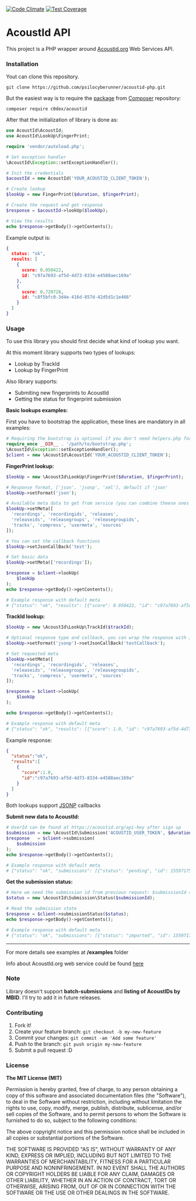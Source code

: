 [![Code Climate](https://codeclimate.com/github/psilocyberunner/acoustid-php/badges/gpa.svg)](https://codeclimate.com/github/psilocyberunner/acoustid-php)
[![Test Coverage](https://codeclimate.com/github/psilocyberunner/acoustid-php/badges/coverage.svg)](https://codeclimate.com/github/psilocyberunner/acoustid-php/coverage)

# AcoustId API

This project is a PHP wrapper around [Acoustid.org](https://acoustid.org/webservice) Web Services API.

### Installation

Yout can clone this repository.
```
git clone https://github.com/psilocyberunner/acoustid-php.git
```

But the easiest way is to require the [package](https://packagist.org/packages/c0dex/acoustid) from [Composer](https://getcomposer.org/) repository:

```
composer require c0dex/acoustid
```

After that the initialization of library is done as:

```php
use AcoustId\AcoustId;
use AcoustId\LookUp\FingerPrint;

require 'vendor/autoload.php';

# Set exception handler
\AcoustId\Exception::setExceptionHandler();

# Init the credentials
$acoustId = new AcoustId('YOUR_ACOUSTID_CLIENT_TOKEN');

# Create lookup
$lookUp = new FingerPrint($duration, $fingerPrint);

# Create the request and get response
$response = $acoustId->lookUp($lookUp);

# View the results
echo $response->getBody()->getContents();
```

Example output is:

```json
{
  status: "ok",
  results: [
    {
      score: 0.950422,
      id: "c97a7693-af5d-4d73-8334-e4588aec169a"
    },
    {
      score: 0.720728,
      id: "c8f5bfc0-3d4e-416d-857d-42d5d1c1e466"
    }
  ]
}
```

### Usage

To use this library you should first decide what kind of lookup you want. 

At this moment library supports two types of lookups:
* Lookup by TrackId
* Lookup by FingerPrint

Also library supports: 
* Submiting new fingerprints to AcoustId
* Getting the status for fingerprint submission

**Basic lookups examples:**

First you have to bootstrap the application, these lines are mandatory in all examples:

```php
# Requiring the bootstrap is optional if you don't need helpers.php for debugging
require_once __DIR__ . '/path/to/bootstrap.php';
\AcoustId\Exception::setExceptionHandler();
$client = new \AcoustId\AcoustId('YOUR_ACOUSTID_CLIENT_TOKEN');
```

**FingerPrint lookup:**

```php
$lookUp = new \AcoustId\LookUp\FingerPrint($duration, $fingerPrint);

# Response format, ['json', 'jsonp', 'xml'], default if 'json'
$lookUp->setFormat('json');

# Available meta data to get from service (you can combine theese ones to achieve necessary output)
$lookUp->setMeta([
  'recordings', 'recordingids', 'releases', 
  'releaseids', 'releasegroups', 'releasegroupids', 
  'tracks', 'compress', 'usermeta', 'sources'
]);

# You can set the callback functions
$lookUp->setJsonCallBack('test');

# Set basic data
$lookUp->setMeta(['recordings']);

$response = $client->lookUp(
    $lookUp
);
echo $response->getBody()->getContents();

# Example response with default meta
# {"status": "ok", "results": [{"score": 0.950422, "id": "c97a7693-af5d-4d73-8334-e4588aec169a"}, {"score": 0.720728, "id": "c8f5bfc0-3d4e-416d-857d-42d5d1c1e466"}]}
```

**TrackId lookup:**

```php
$lookUp = new \AcoustId\LookUp\TrackId($trackId);

# Optional response type and callback, you can wrap the response with JSONP callback
$lookUp->setFormat('jsonp')->setJsonCallBack('testCallback');

# Set requested meta
$lookUp->setMeta([
  'recordings', 'recordingids', 'releases', 
  'releaseids', 'releasegroups', 'releasegroupids', 
  'tracks', 'compress', 'usermeta', 'sources'
]);

$response = $client->lookUp(
    $lookUp
);

echo $response->getBody()->getContents();

# Example response with default meta
# {"status": "ok", "results": [{"score": 1.0, "id": "c97a7693-af5d-4d73-8334-e4588aec169a"}]}
```

Example response:

```json
{
  "status":"ok",
  "results":[
    {
      "score":1.0,
      "id":"c97a7693-af5d-4d73-8334-e4588aec169a"
    }
  ]
}
```

Both lookups support [JSONP](https://ru.wikipedia.org/wiki/JSONP) callbacks

**Submit new data to AcoustId:**

```php
# UserId can be found at https://acoustid.org/api-key after sign up
$submission = new \AcoustId\Submission('ACOUSTID_USER_TOKEN', $duration, $fingerPrint);
$response   = $client->submission(
    $submission
);
echo $response->getBody()->getContents();

# Example response with default meta
# {"status": "ok", "submissions": [{"status": "pending", "id": 155971755}]}
```

**Get the submission status:**

```php
# Here we need the submission id from previous request: $submissionId = 155971755
$status = new \AcoustId\Submission\Status($submissionId);

# Read the submission state
$response = $client->submissionStatus($status);
echo $response->getBody()->getContents();

# Example response with default meta
# {"status": "ok", "submissions": [{"status": "imported", "id": 155971755, "result": {"id": "c97a7693-af5d-4d73-8334-e4588aec169a"}}]}
```

---

For more details see examples at **/examples** folder

Info about AcoustId.org web service could be found [here](https://acoustid.org/webservice)

### Note

Library doesn't support **batch-submissions** and **listing of AcoustIDs by MBID**. 
I'll try to add it in future releases.

### Contributing

1. Fork it!
2. Create your feature branch: `git checkout -b my-new-feature`
3. Commit your changes: `git commit -am 'Add some feature'`
4. Push to the branch: `git push origin my-new-feature`
5. Submit a pull request :D

### License

**The MIT License (MIT)**

Permission is hereby granted, free of charge, to any person obtaining a copy of this software and associated documentation files (the "Software"), to deal in the Software without restriction, including without limitation the rights to use, copy, modify, merge, publish, distribute, sublicense, and/or sell copies of the Software, and to permit persons to whom the Software is furnished to do so, subject to the following conditions:

The above copyright notice and this permission notice shall be included in all copies or substantial portions of the Software.

THE SOFTWARE IS PROVIDED "AS IS", WITHOUT WARRANTY OF ANY KIND, EXPRESS OR IMPLIED, INCLUDING BUT NOT LIMITED TO THE WARRANTIES OF MERCHANTABILITY, FITNESS FOR A PARTICULAR PURPOSE AND NONINFRINGEMENT. IN NO EVENT SHALL THE AUTHORS OR COPYRIGHT HOLDERS BE LIABLE FOR ANY CLAIM, DAMAGES OR OTHER LIABILITY, WHETHER IN AN ACTION OF CONTRACT, TORT OR OTHERWISE, ARISING FROM, OUT OF OR IN CONNECTION WITH THE SOFTWARE OR THE USE OR OTHER DEALINGS IN THE SOFTWARE.

